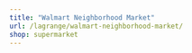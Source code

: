 ```yaml
---
title: "Walmart Neighborhood Market"
url: /lagrange/walmart-neighborhood-market/
shop: supermarket
---
```

